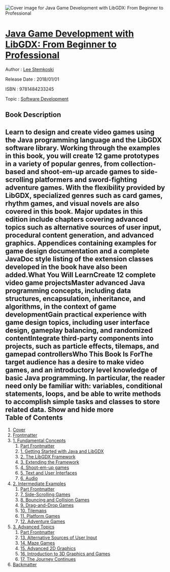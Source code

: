 ![Cover image for Java Game Development with LibGDX: From Beginner to Professional](https://imgdetail.ebookreading.net/cover/cover/20200215/EB9781484233245.jpg)

[Java Game Development with LibGDX: From Beginner to Professional](https://ebookreading.net/view/book/Java+Game+Development+with+LibGDX%3A+From+Beginner+to+Professional-EB9781484233245_1.html "Java Game Development with LibGDX: From Beginner to Professional")
====================================================================================================================

Author : [Lee Stemkoski](https://ebookreading.net/search/author/Lee+Stemkoski)

Release Date : 2018/01/01

ISBN : 9781484233245

Topic : [Software Development](https://ebookreading.net/search/category/software-development)

Book Description
-----------------

 Learn to design and create video games using the Java programming language and the LibGDX software library. Working through the examples in this book, you will create 12 game prototypes in a variety of popular genres, from collection-based and shoot-em-up arcade games to side-scrolling platformers and sword-fighting adventure games. With the flexibility provided by LibGDX, specialized genres such as card games, rhythm games, and visual novels are also covered in this book. Major updates in this edition include chapters covering advanced topics such as alternative sources of user input, procedural content generation, and advanced graphics. Appendices containing examples for game design documentation and a complete JavaDoc style listing of the extension classes developed in the book have also been added.What You Will LearnCreate 12 complete video game projectsMaster advanced Java programming concepts, including data structures, encapsulation, inheritance, and algorithms, in the context of game developmentGain practical experience with game design topics, including user interface design, gameplay balancing, and randomized contentIntegrate third-party components into projects, such as particle effects, tilemaps, and gamepad controllersWho This Book Is ForThe target audience has a desire to make video games, and an introductory level knowledge of basic Java programming. In particular, the reader need only be familiar with: variables, conditional statements, loops, and be able to write methods to accomplish simple tasks and classes to store related data.        Show and hide more                
Table of Contents
-----------------

1. [Cover](https://ebookreading.net/view/book/Java+Game+Development+with+LibGDX%3A+From+Beginner+to+Professional-EB9781484233245_1.html)
1. [Frontmatter](https://ebookreading.net/view/book/Java+Game+Development+with+LibGDX%3A+From+Beginner+to+Professional-EB9781484233245_2.html)
1. [1. Fundamental Concepts](https://ebookreading.net/view/book/Java+Game+Development+with+LibGDX%3A+From+Beginner+to+Professional-EB9781484233245_3.html)
    1. [Part Frontmatter](https://ebookreading.net/view/book/Java+Game+Development+with+LibGDX%3A+From+Beginner+to+Professional-EB9781484233245_4.html)
    1. [1. Getting Started with Java and LibGDX](https://ebookreading.net/view/book/Java+Game+Development+with+LibGDX%3A+From+Beginner+to+Professional-EB9781484233245_5.html)
    1. [2. The LibGDX Framework](https://ebookreading.net/view/book/Java+Game+Development+with+LibGDX%3A+From+Beginner+to+Professional-EB9781484233245_6.html)
    1. [3. Extending the Framework](https://ebookreading.net/view/book/Java+Game+Development+with+LibGDX%3A+From+Beginner+to+Professional-EB9781484233245_7.html)
    1. [4. Shoot-em-up games](https://ebookreading.net/view/book/Java+Game+Development+with+LibGDX%3A+From+Beginner+to+Professional-EB9781484233245_8.html)
    1. [5. Text and User Interfaces](https://ebookreading.net/view/book/Java+Game+Development+with+LibGDX%3A+From+Beginner+to+Professional-EB9781484233245_9.html)
    1. [6. Audio](https://ebookreading.net/view/book/Java+Game+Development+with+LibGDX%3A+From+Beginner+to+Professional-EB9781484233245_10.html)
1. [2. Intermediate Examples](https://ebookreading.net/view/book/Java+Game+Development+with+LibGDX%3A+From+Beginner+to+Professional-EB9781484233245_11.html)
    1. [Part Frontmatter](https://ebookreading.net/view/book/Java+Game+Development+with+LibGDX%3A+From+Beginner+to+Professional-EB9781484233245_12.html)
    1. [7. Side-Scrolling Games](https://ebookreading.net/view/book/Java+Game+Development+with+LibGDX%3A+From+Beginner+to+Professional-EB9781484233245_13.html)
    1. [8. Bouncing and Collision Games](https://ebookreading.net/view/book/Java+Game+Development+with+LibGDX%3A+From+Beginner+to+Professional-EB9781484233245_14.html)
    1. [9. Drag-and-Drop Games](https://ebookreading.net/view/book/Java+Game+Development+with+LibGDX%3A+From+Beginner+to+Professional-EB9781484233245_15.html)
    1. [10. Tilemaps](https://ebookreading.net/view/book/Java+Game+Development+with+LibGDX%3A+From+Beginner+to+Professional-EB9781484233245_16.html)
    1. [11. Platform Games](https://ebookreading.net/view/book/Java+Game+Development+with+LibGDX%3A+From+Beginner+to+Professional-EB9781484233245_17.html)
    1. [12. Adventure Games](https://ebookreading.net/view/book/Java+Game+Development+with+LibGDX%3A+From+Beginner+to+Professional-EB9781484233245_18.html)
1. [3. Advanced Topics](https://ebookreading.net/view/book/Java+Game+Development+with+LibGDX%3A+From+Beginner+to+Professional-EB9781484233245_19.html)
    1. [Part Frontmatter](https://ebookreading.net/view/book/Java+Game+Development+with+LibGDX%3A+From+Beginner+to+Professional-EB9781484233245_20.html)
    1. [13. Alternative Sources of User Input](https://ebookreading.net/view/book/Java+Game+Development+with+LibGDX%3A+From+Beginner+to+Professional-EB9781484233245_21.html)
    1. [14. Maze Games](https://ebookreading.net/view/book/Java+Game+Development+with+LibGDX%3A+From+Beginner+to+Professional-EB9781484233245_22.html)
    1. [15. Advanced 2D Graphics](https://ebookreading.net/view/book/Java+Game+Development+with+LibGDX%3A+From+Beginner+to+Professional-EB9781484233245_23.html)
    1. [16. Introduction to 3D Graphics and Games](https://ebookreading.net/view/book/Java+Game+Development+with+LibGDX%3A+From+Beginner+to+Professional-EB9781484233245_24.html)
    1. [17. The Journey Continues](https://ebookreading.net/view/book/Java+Game+Development+with+LibGDX%3A+From+Beginner+to+Professional-EB9781484233245_25.html)
1. [Backmatter](https://ebookreading.net/view/book/Java+Game+Development+with+LibGDX%3A+From+Beginner+to+Professional-EB9781484233245_26.html)
